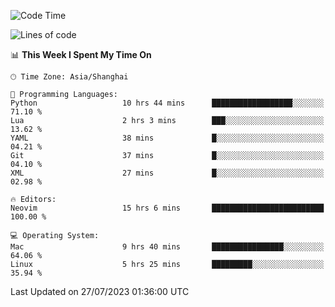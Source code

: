 <!--START_SECTION:waka-->
![Code Time](http://img.shields.io/badge/Code%20Time-1%2C461%20hrs%2052%20mins-blue)

![Lines of code](https://img.shields.io/badge/From%20Hello%20World%20I%27ve%20Written-271.6%20thousand%20lines%20of%20code-blue)

📊 **This Week I Spent My Time On** 

```text
🕑︎ Time Zone: Asia/Shanghai

💬 Programming Languages: 
Python                   10 hrs 44 mins      ██████████████████░░░░░░░   71.10 % 
Lua                      2 hrs 3 mins        ███░░░░░░░░░░░░░░░░░░░░░░   13.62 % 
YAML                     38 mins             █░░░░░░░░░░░░░░░░░░░░░░░░   04.21 % 
Git                      37 mins             █░░░░░░░░░░░░░░░░░░░░░░░░   04.10 % 
XML                      27 mins             █░░░░░░░░░░░░░░░░░░░░░░░░   02.98 % 

🔥 Editors: 
Neovim                   15 hrs 6 mins       █████████████████████████   100.00 % 

💻 Operating System: 
Mac                      9 hrs 40 mins       ████████████████░░░░░░░░░   64.06 % 
Linux                    5 hrs 25 mins       █████████░░░░░░░░░░░░░░░░   35.94 % 
```


 Last Updated on 27/07/2023 01:36:00 UTC
<!--END_SECTION:waka-->
